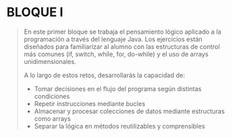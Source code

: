 # BLOQUE I
> En este primer bloque se trabaja el pensamiento lógico aplicado a la programación a través del lenguaje Java.
> Los ejercicios están diseñados para familiarizar al alumno con las estructuras de control más comunes (if, switch, while, for, do-while) y el uso de arrays unidimensionales.
>
> A lo largo de estos retos, desarrollarás la capacidad de:
> 
> - Tomar decisiones en el flujo del programa según distintas condiciones
> - Repetir instrucciones mediante bucles
> - Almacenar y procesar colecciones de datos mediante estructuras como arrays
> - Separar la lógica en métodos reutilizables y comprensibles
